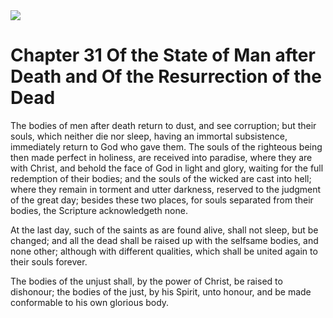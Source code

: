 <img class="intro-right" src="/images/art-1689.png">

# Chapter 31 Of the State of Man after Death and Of the Resurrection of the Dead

The bodies of men after death return to dust, and see corruption; but their souls, which neither die nor sleep, having an immortal subsistence, immediately return to God who gave them. The souls of the righteous being then made perfect in holiness, are received into paradise, where they are with Christ, and behold the face of God in light and glory, waiting for the full redemption of their bodies; and the souls of the wicked are cast into hell; where they remain in torment and utter darkness, reserved to the judgment of the great day; besides these two places, for souls separated from their bodies, the Scripture acknowledgeth none.

At the last day, such of the saints as are found alive, shall not sleep, but be changed; and all the dead shall be raised up with the selfsame bodies, and none other; although with different qualities, which shall be united again to their souls forever.

The bodies of the unjust shall, by the power of Christ, be raised to dishonour; the bodies of the just, by his Spirit, unto honour, and be made conformable to his own glorious body.

